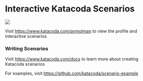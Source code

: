 # Interactive Katacoda Scenarios

[![](http://shields.katacoda.com/katacoda/anmolman/count.svg)](https://www.katacoda.com/anmolman "Get your profile on Katacoda.com")

Visit https://www.katacoda.com/anmolman to view the profile and interactive scenarios

### Writing Scenarios
Visit https://www.katacoda.com/docs to learn more about creating Katacoda scenarios

For examples, visit https://github.com/katacoda/scenario-example

